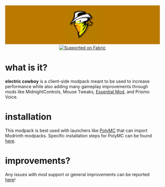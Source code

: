 <p align="center">
    <img src=".github/electric-cowboy.png" width="800px"/>
    <br>
    <a href="https://fabricmc.net/">
        <img src="https://cdn.discordapp.com/attachments/705864145169416313/969720133998239794/fabric_supported.png" alt="Supported on Fabric" width="200"/>
    </a>
</p>

# what is it?
**electric cowboy** is a client-side modpack meant to be used to increase performance while also adding many gameplay improvements through mods like MidnightControls, Mouse Tweaks, [Essential Mod](https://essential.gg), and Prismo Voice.

# installation
This modpack is best used with launchers like [PolyMC](https://polymc.org/download/) that can import Modrinth modpacks. Specific installation steps for PolyMC can be found [here](INSTALLATION.md).
# improvements?
Any issues with mod support or general improvements can be reported [here](https://github.com/sylvrs/electric-cowboy/issues)!